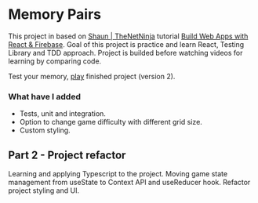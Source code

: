 # Memory Pairs

This project in based on [Shaun | TheNetNinja](https://www.youtube.com/TheNetNinja) tutorial [Build Web Apps with React & Firebase](https://www.udemy.com/course/build-web-apps-with-react-firebase/). Goal of this project is practice and learn React, Testing Library and TDD approach. Project is builded before watching videos for learning by comparing code.

Test your memory, [play](https://mojotron.github.io/memory-pairs/) finished project (version 2).

### What have I added

- Tests, unit and integration.
- Option to change game difficulty with different grid size.
- Custom styling.

## Part 2 - Project refactor

Learning and applying Typescript to the project. Moving game state management from useState to Context API and useReducer hook. Refactor project styling and UI.

